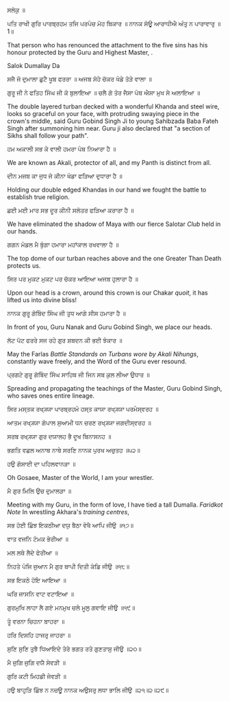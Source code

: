 ਸਲੋਕੁ ॥

ਪਤਿ ਰਾਖੀ ਗੁਰਿ ਪਾਰਬ੍ਰਹਮ ਤਜਿ ਪਰਪੰਚ ਮੋਹ ਬਿਕਾਰ ॥ ਨਾਨਕ ਸੋਊ ਆਰਾਧੀਐ ਅੰਤੁ ਨ ਪਾਰਾਵਾਰੁ ॥1॥

That person who has renounced the attachment to the five sins has his honour protected by the Guru and Highest Master, .

Salok Dumallay Da

ਸਜੈ ਜੋ ਦੁਮਾਲਾ ਛੁਟੈ ਖੂਬ ਫਰਰਾ ॥ ਅਜਬ ਸੋਹੇ ਚੱਕਰ ਖੰਡੇ ਤੋੜੇ ਵਾਲਾ ॥

ਗੁਰੂ ਜੀ ਨੇ ਫਤਿਹ ਸਿੰਘ ਜੀ ਕੋ ਬੁਲਾਇਆ ॥ ਚਲੈ ਗੋ ਤੋਰ ਜੈਸਾ ਪੰਥ ਐਸਾ ਮੁਖ ਸੇ ਅਲਾਇਆ ॥

The double layered turban decked with a wonderful Khanda and steel wire, looks so graceful on your face, with protruding swaying piece in the crown's middle, said Guru Gobind Singh Ji to young Sahibzada Baba Fateh Singh after summoning him near. Guru ji also declared that "a section of Sikhs shall follow your path".

ਹਮ ਅਕਾਲੀ ਸਭ ਕੇ ਵਾਲੀ ਹਮਰਾ ਪੰਥ ਨਿਆਰਾ ਹੈ ॥

We are known as Akali, protector of all, and my Panth is distinct from all.

ਦੀਨ ਮਜਬ ਕਾ ਜੁਧ ਜੋ ਕੀਨਾ ਖੰਡਾ ਫੜਿਆ ਦੁਧਾਰਾ ਹੈ ॥

Holding our double edged Khandas in our hand we fought the battle to establish true religion.

ਛਈ ਮਈ ਮਾਰ ਸਭ ਦੂਰ ਕੀਨੀ ਸਲੋਤਰ ਫੜਿਆ ਕਰਾਰਾ ਹੈ ॥

We have eliminated the shadow of Maya with our fierce Salotar *Club* held in our hands.

ਗਗਨ ਮੰਡਲ ਮੈ ਬੁੰਗਾ ਹਮਾਰਾ ਮਹਾਂਕਾਲ ਰਖਵਾਲਾ ਹੈ ॥

The top dome of our turban reaches above and the one Greater Than Death protects us. 

ਸਿਰ ਪਰ ਮੁਕਟ ਮੁਕਟ ਪਰ ਚੱਕਰ ਆਇਆ ਅਜਬ ਹੁਲਾਰਾ ਹੈ ॥

Upon our head is a crown, around this crown is our Chakar *quoit*, it has lifted us into divine bliss!

ਨਾਨਕ ਗੁਰੂ ਗੋਬਿੰਦ ਸਿੰਘ ਜੀ ਤੁਧ ਆਗੇ ਸੀਸ ਹਮਾਰਾ ਹੈ ॥

In front of you, Guru Nanak and Guru Gobind Singh, we place our heads.

ਲੱਟ ਪੱਟ ਫਰਰੇ ਸਜ ਰਹੇ ਗੁਰ ਸ਼ਬਦਨ ਕੀ ਭਈ ਝੰਕਾਰ ॥

May the Farlas *Battle Standards on Turbans wore by Akali Nihungs*, constantly wave freely, and the Word of the Guru ever resound.

ਪ੍ਰਗਟੇ ਗੁਰੂ ਗੋਬਿੰਦ ਸਿੰਘ ਸਾਹਿਬ ਜੀ ਜਿਨ ਸਬ ਕੁਲ ਲੀਆ ਉਧਾਰ ॥

Spreading and propagating the teachings of the Master, Guru Gobind Singh, who saves ones entire lineage.

ਸਿਰ ਮਸ੍ਤਕ ਰਖ੍ਯ੍ਯਾ ਪਾਰਬ੍ਰਹਮੰ ਹਸ੍ਤ ਕਾਯਾ ਰਖ੍ਯ੍ਯਾ ਪਰਮੇਸ੍ਵਰਹ ॥

ਆਤਮ ਰਖ੍ਯ੍ਯਾ ਗੋਪਾਲ ਸੁਆਮੀ ਧਨ ਚਰਣ ਰਖ੍ਯ੍ਯਾ ਜਗਦੀਸ੍ਵਰਹ ॥

ਸਰਬ ਰਖ੍ਯ੍ਯਾ ਗੁਰ ਦਯਾਲਹ ਭੈ ਦੂਖ ਬਿਨਾਸਨਹ ॥

ਭਗਤਿ ਵਛਲ ਅਨਾਥ ਨਾਥੇ ਸਰਣਿ ਨਾਨਕ ਪੁਰਖ ਅਚੁਤਹ ॥੫੨॥

ਹਉ ਗੋਸਾਈ ਦਾ ਪਹਿਲਵਾਨੜਾ ॥

Oh Gosaee, Master of the World, I am your wrestler.

ਮੈ ਗੁਰ ਮਿਲਿ ਉਚ ਦੁਮਾਲੜਾ ॥

Meeting with my Guru, in the form of love, I have tied a tall Dumalla. *Faridkot Note* In wrestling Akhara's *training centres*,

ਸਭ ਹੋਈ ਛਿੰਝ ਇਕਠੀਆ ਦਯੁ ਬੈਠਾ ਵੇਖੈ ਆਪਿ ਜੀਉ ॥੧੭॥

ਵਾਤ ਵਜਨਿ ਟੰਮਕ ਭੇਰੀਆ ॥

ਮਲ ਲਥੇ ਲੈਦੇ ਫੇਰੀਆ ॥

ਨਿਹਤੇ ਪੰਜਿ ਜੁਆਨ ਮੈ ਗੁਰ ਥਾਪੀ ਦਿਤੀ ਕੰਡਿ ਜੀਉ ॥੧੮॥

ਸਭ ਇਕਠੇ ਹੋਇ ਆਇਆ ॥

ਘਰਿ ਜਾਸਨਿ ਵਾਟ ਵਟਾਇਆ ॥

ਗੁਰਮੁਖਿ ਲਾਹਾ ਲੈ ਗਏ ਮਨਮੁਖ ਚਲੇ ਮੂਲੁ ਗਵਾਇ ਜੀਉ ॥੧੯॥

ਤੂੰ ਵਰਨਾ ਚਿਹਨਾ ਬਾਹਰਾ ॥

ਹਰਿ ਦਿਸਹਿ ਹਾਜਰੁ ਜਾਹਰਾ ॥

ਸੁਣਿ ਸੁਣਿ ਤੁਝੈ ਧਿਆਇਦੇ ਤੇਰੇ ਭਗਤ ਰਤੇ ਗੁਣਤਾਸੁ ਜੀਉ ॥੨੦॥

ਮੈ ਜੁਗਿ ਜੁਗਿ ਦਯੈ ਸੇਵੜੀ ॥

ਗੁਰਿ ਕਟੀ ਮਿਹਡੀ ਜੇਵੜੀ ॥

ਹਉ ਬਾਹੁੜਿ ਛਿੰਝ ਨ ਨਚਊ ਨਾਨਕ ਅਉਸਰੁ ਲਧਾ ਭਾਲਿ ਜੀਉ ॥੨੧॥੨॥੨੯॥